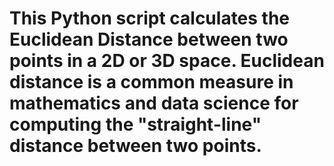 # This Python script calculates the Euclidean Distance between two points in a 2D or 3D space. Euclidean distance is a common measure in mathematics and data science for computing the "straight-line" distance between two points.
